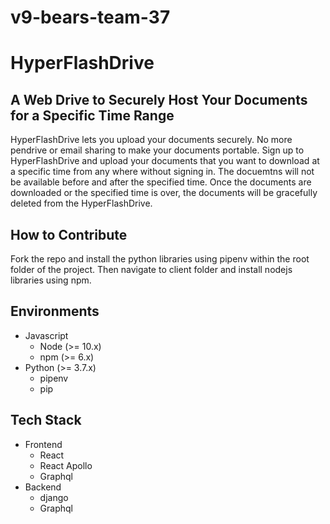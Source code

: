 # v9-bears-team-37

# HyperFlashDrive

## A Web Drive to Securely Host Your Documents for a Specific Time Range
HyperFlashDrive lets you upload your documents securely. No more pendrive or email sharing to make your documents portable. Sign up to HyperFlashDrive and upload your documents that you want to download at a specific time from any where without signing in. The docuemtns will not be available before and after the specified time. Once the documents are downloaded or the specified time is over, the documents will be gracefully deleted from the HyperFlashDrive.

## How to Contribute
Fork the repo and install the python libraries using pipenv within the root folder of the project. Then navigate to client folder and install nodejs libraries using npm.

## Environments
* Javascript 
    - Node (>= 10.x)
    - npm (>= 6.x)
* Python (>= 3.7.x)
    - pipenv
    - pip

## Tech Stack
* Frontend
    - React
    - React Apollo
    - Graphql
* Backend 
    - django
    - Graphql
